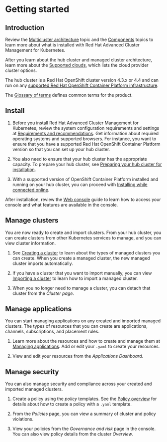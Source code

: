 # Getting started 

## Introduction

Review the [Multicluster architecture](architecture.md) topic and the [Components](components.md) topics to learn more about what is installed with Red Hat Advanced Cluster Management for Kubernetes.

After you learn about the hub cluster and managed cluster architecture, learn more about the [Supported clouds](../manage_cluster/supported_clouds.md), which lists the cloud provider cluster options. 

The hub cluster is a Red Hat OpenShift cluster version 4.3.x or 4.4 and can run on any [supported Red Hat OpenShift Container Platform infrastructure](https://docs.openshift.com/container-platform/4.3/architecture/architecture-installation.html).

The [Glossary of terms](glossary_terms.md) defines common terms for the product.

## Install

1. Before you install Red Hat Advanced Cluster Management for Kubernetes, review the system configuration requirements and settings at [Requirements and recommendations](../install/requirements.md). Get information about required operating systems and supported browsers. For instance, you want to ensure that you have a supported Red Hat OpenShift Container Platform version so that you can set up your hub cluster.

2. You also need to ensure that your hub cluster has the appropriate capacity. To prepare your hub cluster, see [Preparing your hub cluster for installation](../install/prep.md).

3. With a supported version of OpenShift Container Platform installed and running on your hub cluster, you can proceed with [Installing while connected online](../install/install_connected.md). 

After installation, review the [Web console](../console/console_intro.md) guide to learn how to access your console and what features are available in the console. 

## Manage clusters

You are now ready to create and import clusters. From your hub cluster, you can create clusters from other Kubernetes services to manage, and you can view cluster information. 

1. See [Creating a cluster](../manage_cluster/create.md) to learn about the types of managed clusters you can create. When you create a managed cluster, the new managed cluster imports automatically. 

2. If you have a cluster that you want to import manually, you can view [Importing a cluster](../manage_cluster/import.md) to learn how to import a managed cluster.

3. When you no longer need to manage a cluster, you can detach that cluster from the _Cluster page_.

## Manage applications

You can start managing applications on any created and imported managed clusters. The types of resources that you can create are applications, channels, subscriptions, and placement rules. 

1. Learn more about the resources and how to create and manage them at [Managing applications](../manage_applications/app_management_overview.md). Add or edit your `.yaml` to create your resources.

2. View and edit your resources from the _Applications Dashboard_.

## Manage security

You can also manage security and compliance across your created and imported managed clusters.

1. Create a policy using the _policy_ templates. See the [Policy overview](../security/policy_example.md) for details about how to create a policy with a `.yaml` template.

2. From the _Policies_ page, you can view a summary of cluster and policy violations. 

3. View your policies from the _Governance and risk_ page in the console. You can also view policy details from the cluster _Overview_.
